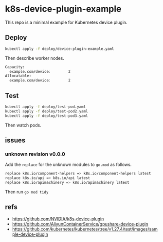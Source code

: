 # k8s-device-plugin-example

This repo is a minimal example for Kubernetes device plugin.

## Deploy

```bash
kubectl apply -f deploy/device-plugin-example.yaml
```

Then describe worker nodes.

```bash
Capacity:
  example.com/device:        2
Allocatable:
  example.com/device:        2
```

## Test

```bash
kubectl apply -f deploy/test-pod.yaml
kubectl apply -f deploy/test-pod2.yaml
kubectl apply -f deploy/test-pod3.yaml
```

Then watch pods.

## issues

### unknown revision v0.0.0

Add the `replace` for the unknown modules to `go.mod` as follows.

```bash
replace k8s.io/component-helpers => k8s.io/component-helpers latest
replace k8s.io/api => k8s.io/api latest
replace k8s.io/apimachinery => k8s.io/apimachinery latest
```

Then run `go mod tidy`

## refs

- https://github.com/NVIDIA/k8s-device-plugin
- https://github.com/AliyunContainerService/gpushare-device-plugin
- https://github.com/kubernetes/kubernetes/tree/v1.27.4/test/images/sample-device-plugin